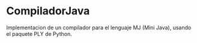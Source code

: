 # CompiladorJava
Implementacion de un compilador para el lenguaje MJ (Mini Java), usando el paquete PLY de Python.
